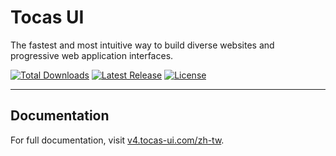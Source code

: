 # Tocas UI

The fastest and most intuitive way to build diverse websites and progressive web application interfaces.

<p>
    <a href="https://www.npmjs.com/package/tocas"><img src="https://img.shields.io/npm/dt/tocas.svg" alt="Total Downloads"></a>
    <a href="https://github.com/teacat/tocas/releases"><img src="https://img.shields.io/npm/v/tocas.svg" alt="Latest Release"></a>
    <a href="https://github.com/teacat/tocas/blob/master/LICENSE"><img src="https://img.shields.io/npm/l/tocas.svg" alt="License"></a>
</p>

---

## Documentation

For full documentation, visit [v4.tocas-ui.com/zh-tw](https://v4.tocas-ui.com/zh-tw).
